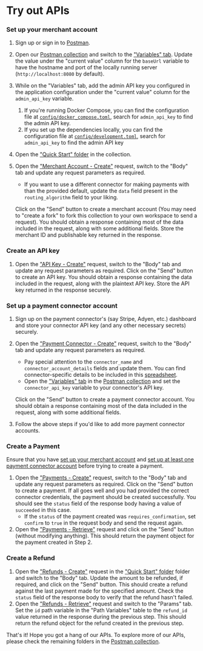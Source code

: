 # Try out APIs

### Set up your merchant account

1. Sign up or sign in to [Postman](https://www.postman.com/).
2. Open our [Postman collection](https://www.postman.com/hyperswitch/workspace/hyperswitch-development/collection/25176162-630b5353-7002-44d1-8ba1-ead6c230f2e3) and switch to the ["Variables" tab](https://www.postman.com/hyperswitch/workspace/hyperswitch-development/collection/25176162-630b5353-7002-44d1-8ba1-ead6c230f2e3?tab=variables). Update the value under the "current value" column for the `baseUrl` variable to have the hostname and port of the locally running server (`http://localhost:8080` by default).
3. While on the "Variables" tab, add the admin API key you configured in the application configuration under the "current value" column for the `admin_api_key` variable.
   1. If you're running Docker Compose, you can find the configuration file at [`config/docker_compose.toml`](https://github.com/juspay/hyperswitch/blob/main/config/docker_compose.toml), search for `admin_api_key` to find the admin API key.
   2. If you set up the dependencies locally, you can find the configuration file at [`config/development.toml`](https://github.com/juspay/hyperswitch/blob/main/config/development.toml), search for `admin_api_key` to find the admin API key
4. Open the ["Quick Start" folder](https://www.postman.com/hyperswitch/workspace/hyperswitch-development/folder/25176162-0f61a2bb-f9d5-4c60-8b73-9b677bf8ebbc) in the collection.
5.  Open the ["Merchant Account - Create"](https://www.postman.com/hyperswitch/workspace/hyperswitch-development/request/25176162-3c5d5282-931b-4adc-a651-f88c8697ebcb) request, switch to the "Body" tab and update any request parameters as required.

    * If you want to use a different connector for making payments with than the provided default, update the `data` field present in the `routing_algorithm` field to your liking.

    Click on the "Send" button to create a merchant account (You may need to "create a fork" to fork this collection to your own workspace to send a request). You should obtain a response containing most of the data included in the request, along with some additional fields. Store the merchant ID and publishable key returned in the response.

### Create an API key

1. Open the ["API Key - Create"](https://www.postman.com/hyperswitch/workspace/hyperswitch-development/request/25176162-98ce39af-0dbc-4583-8c22-dcaa801851e0) request, switch to the "Body" tab and update any request parameters as required. Click on the "Send" button to create an API key. You should obtain a response containing the data included in the request, along with the plaintext API key. Store the API key returned in the response securely.

### Set up a payment connector account

1. Sign up on the payment connector's (say Stripe, Adyen, etc.) dashboard and store your connector API key (and any other necessary secrets) securely.
2.  Open the ["Payment Connector - Create"](https://www.postman.com/hyperswitch/workspace/hyperswitch-development/request/25176162-295d83c8-957a-4524-95c8-589a26d751cf) request, switch to the "Body" tab and update any request parameters as required.

    * Pay special attention to the `connector_name` and `connector_account_details` fields and update them. You can find connector-specific details to be included in this [spreadsheet](https://docs.google.com/spreadsheets/d/e/2PACX-1vQWHLza9m5iO4Ol-tEBx22_Nnq8Mb3ISCWI53nrinIGLK8eHYmHGnvXFXUXEut8AFyGyI9DipsYaBLG/pubhtml?gid=748960791\&single=true).
    * Open the ["Variables" tab](https://www.postman.com/hyperswitch/workspace/hyperswitch-development/collection/25176162-630b5353-7002-44d1-8ba1-ead6c230f2e3?tab=variables) in the [Postman collection](https://www.postman.com/hyperswitch/workspace/hyperswitch-development/collection/25176162-630b5353-7002-44d1-8ba1-ead6c230f2e3) and set the `connector_api_key` variable to your connector's API key.

    Click on the "Send" button to create a payment connector account. You should obtain a response containing most of the data included in the request, along with some additional fields.
3. Follow the above steps if you'd like to add more payment connector accounts.

### Create a Payment

Ensure that you have [set up your merchant account](try-out-apis.md#set-up-your-merchant-account) and [set up at least one payment connector account](try-out-apis.md#set-up-a-payment-connector-account) before trying to create a payment.

1. Open the ["Payments - Create"](https://www.postman.com/hyperswitch/workspace/hyperswitch-development/request/25176162-ee0549bf-dd38-41fd-9a8a-de74879f3cda) request, switch to the "Body" tab and update any request parameters as required. Click on the "Send" button to create a payment. If all goes well and you had provided the correct connector credentials, the payment should be created successfully. You should see the `status` field of the response body having a value of `succeeded` in this case.
   * If the `status` of the payment created was `requires_confirmation`, set `confirm` to `true` in the request body and send the request again.
2. Open the ["Payments - Retrieve"](https://www.postman.com/hyperswitch/workspace/hyperswitch-development/request/25176162-8baf2590-d2af-44d0-ba37-e9cab7ef891a) request and click on the "Send" button (without modifying anything). This should return the payment object for the payment created in Step 2.

### Create a Refund

1. Open the ["Refunds - Create"](https://www.postman.com/hyperswitch/workspace/hyperswitch-development/request/25176162-4d1315c6-ac61-4411-8f7d-15d4e4e736a1) request in the ["Quick Start" folder](https://www.postman.com/hyperswitch/workspace/hyperswitch-development/folder/25176162-0f61a2bb-f9d5-4c60-8b73-9b677bf8ebbc) folder and switch to the "Body" tab. Update the amount to be refunded, if required, and click on the "Send" button. This should create a refund against the last payment made for the specified amount. Check the `status` field of the response body to verify that the refund hasn't failed.
2. Open the ["Refunds - Retrieve"](https://www.postman.com/hyperswitch/workspace/hyperswitch-development/request/25176162-137d6260-24f7-4752-9e69-26b61b83df0d) request and switch to the "Params" tab. Set the `id` path variable in the "Path Variables" table to the `refund_id` value returned in the response during the previous step. This should return the refund object for the refund created in the previous step.

That's it! Hope you got a hang of our APIs. To explore more of our APIs, please check the remaining folders in the [Postman collection](https://www.postman.com/hyperswitch/workspace/hyperswitch-development/collection/25176162-630b5353-7002-44d1-8ba1-ead6c230f2e3).
